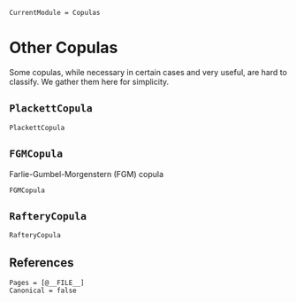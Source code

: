 ```@meta
CurrentModule = Copulas
```

# Other Copulas

Some copulas, while necessary in certain cases and very useful, are hard to classify. We gather them here for simplicity. 

## `PlackettCopula`

```@docs; canonical=false
PlackettCopula
```

## `FGMCopula`

Farlie-Gumbel-Morgenstern (FGM) copula

```@docs; canonical=false
FGMCopula
```

## `RafteryCopula`

```@docs; canonical=false
RafteryCopula
```

## References

```@bibliography
Pages = [@__FILE__]
Canonical = false
```

